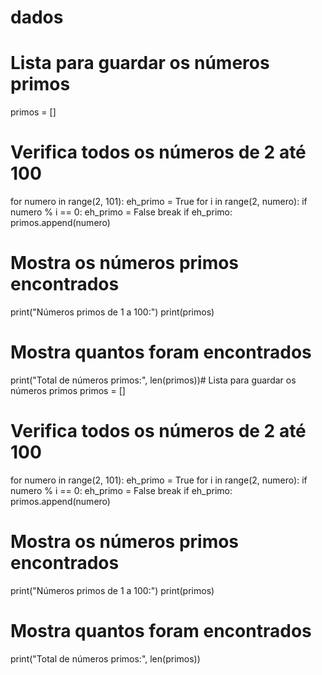 # dados
# Lista para guardar os números primos
primos = []

# Verifica todos os números de 2 até 100
for numero in range(2, 101):
    eh_primo = True
    for i in range(2, numero):
        if numero % i == 0:
            eh_primo = False
            break
    if eh_primo:
        primos.append(numero)

# Mostra os números primos encontrados
print("Números primos de 1 a 100:")
print(primos)

# Mostra quantos foram encontrados
print("Total de números primos:", len(primos))# Lista para guardar os números primos
primos = []

# Verifica todos os números de 2 até 100
for numero in range(2, 101):
    eh_primo = True
    for i in range(2, numero):
        if numero % i == 0:
            eh_primo = False
            break
    if eh_primo:
        primos.append(numero)

# Mostra os números primos encontrados
print("Números primos de 1 a 100:")
print(primos)

# Mostra quantos foram encontrados
print("Total de números primos:", len(primos))